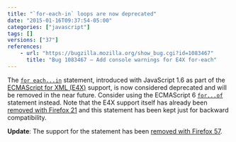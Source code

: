 ```yaml
---
title: "`for-each-in` loops are now deprecated"
date: "2015-01-16T09:37:54-05:00"
categories: ["javascript"]
tags: []
versions: ["37"]
references:
    - url: "https://bugzilla.mozilla.org/show_bug.cgi?id=1083467"
      title: "Bug 1083467 – Add console warnings for E4X for-each"
---
```

The [`for each...in`](https://developer.mozilla.org/docs/Web/JavaScript/Reference/Statements/for_each...in) statement, introduced with JavaScript 1.6 as part of the [ECMAScript for XML (E4X)](https://developer.mozilla.org/docs/Archive/Web/E4X) support, is now considered deprecated and will be removed in the near future. Consider using the ECMAScript 6 [`for...of`](https://developer.mozilla.org/docs/Web/JavaScript/Reference/Statements/for...of) statement instead. Note that the E4X support itself has already been [removed with Firefox 21](https://www.fxsitecompat.dev/en-CA/docs/2013/e4x-support-has-been-completely-removed/) and this statement has been kept just for backward compatibility.

**Update**: The support for the statement has been [removed with Firefox 57](https://www.fxsitecompat.dev/en-CA/docs/2017/for-each-in-loop-support-has-been-removed/).
